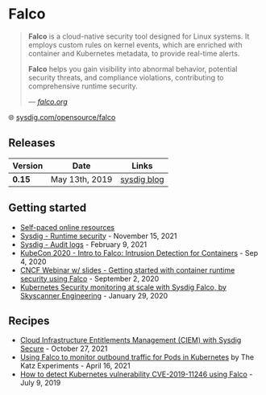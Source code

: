 # Falco

> **Falco** is a cloud-native security tool designed for Linux systems. It employs custom rules on kernel events, which are enriched with container and Kubernetes metadata, to provide real-time alerts.  
>
> **Falco** helps you gain visibility into abnormal behavior, potential security threats, and compliance violations, contributing to comprehensive runtime security.  
>
> &mdash; <cite>[falco.org](https://falco.org/)</cite>

🌐 [sysdig.com/opensource/falco](https://sysdig.com/opensource/falco/)

## Releases

Version  | Date           | Links
---------|----------------|--------------------------------------------------------------
**0.15** | May 13th, 2019 | [sysdig blog](https://sysdig.com/blog/falco-0-15-0-released/)

## Getting started

* [Self-paced online resources](https://falco.org/training/)
* [Sysdig - Runtime security](https://sysdig.com/blog/intro-runtime-security-falco/) - November 15, 2021
* [Sysdig - Audit logs](https://sysdig.com/blog/kubernetes-audit-log-falco/) - February 9, 2021
* [KubeCon 2020 - Intro to Falco: Intrusion Detection for Containers](https://www.youtube.com/watch?v=rBqBrYESryY) - Sep 4, 2020
* [CNCF Webinar w/ slides - Getting started with container runtime security using Falco](https://www.cncf.io/online-programs/getting-started-with-container-runtime-security-using-falco/) - September 2, 2020
* [Kubernetes Security monitoring at scale with Sysdig Falco, by Skyscanner Engineering](https://medium.com/@SkyscannerEng/kubernetes-security-monitoring-at-scale-with-sysdig-falco-a60cfdb0f67a) - January 29, 2020

## Recipes

* [Cloud Infrastructure Entitlements Management (CIEM) with Sysdig Secure](https://sysdig.com/blog/ciem-security-sysdig-secure/) - October 27, 2021
* [Using Falco to monitor outbound traffic for Pods in Kubernetes](https://www.rkatz.xyz/post/2021-04-16-falco-network-monitoring/) by The Katz Experiments - April 16, 2021
* [How to detect Kubernetes vulnerability CVE-2019-11246 using Falco](https://sysdig.com/blog/how-to-detect-kubernetes-vulnerability-cve-2019-11246-using-falco/) - July 9, 2019
